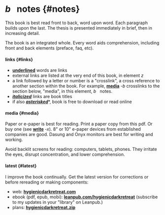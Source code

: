 # _b_ &nbsp; notes {#notes}

This book is best read front to back, word upon word. Each paragraph builds upon the last. The thesis is presented immediately in brief, then in increasing detail.

The book is an integrated whole. Every word aids comprehension, including front and back elements (preface, faq, etc).

#### links {#links}

- [____underlined____](https://hygienicdarkretreat.com/) words are links- external links are listed at the very end of this book, in element _z_- a link followed by a letter or number is a "crosslink", a cross reference to another section within the book. For example, [____media____](#media)&nbsp;_-​b_ crosslinks to the section below, "media", in this element, _b_ &nbsp; notes.
- [____*italicized*____](https://foodnsport.com) links are book titles
- if also [____*asterisked*____](https://hygienicdarkretreat.com/f/hygiene.pdf)\*, book is free to download or read online

#### media {#media}

Paper or e-paper is best for reading. Print a paper copy from this pdf. Or buy one (see [____write____](#write)&nbsp;_-​x_). 8" or 10" e-paper devices from established companies are good. Dasung and Onyx monitors are best for writing and working.

Avoid backlit screens for reading: computers, tablets, phones. They irritate the eyes, disrupt concentration, and lower comprehension.

#### latest {#latest}

I improve the book continually. Get the latest version for corrections or before rereading or making components:

- web: [____hygienicdarkretreat.com____](https://hygienicdarkretreat.com/) 
- ebook (pdf, epub, mobi): [____leanpub.com/hygienicdarkretreat____](https://leanpub.com/hygienicdarkretreat) (subscribe to my updates in your "library" on Leanpub.)
- plans: [____hygienicdarkretreat.zip____](https://hygienicdarkretreat.com/hygienicdarkretreat.zip)


